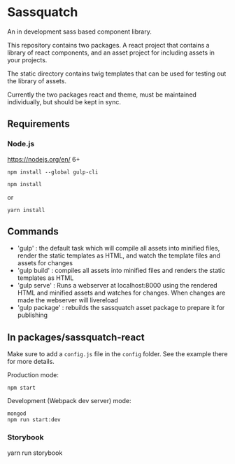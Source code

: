 # Sassquatch

An in development sass based component library.

This repository contains two packages. A react project that contains a library of react components, and an asset project for including assets in your projects.

The static directory contains twig templates that can be used for testing out the library of assets.

Currently the two packages react and theme, must be maintained individually, but should be kept in sync.

## Requirements

### Node.js
https://nodejs.org/en/ 6+

```shell
npm install --global gulp-cli
```

```shell
npm install
```
or

```shell
yarn install
```

## Commands

- 'gulp' : the default task which will compile all assets into minified files, render the static templates as HTML, and watch the template files and assets for changes
- 'gulp build' : compiles all assets into minified files and renders the static templates as HTML
- 'gulp serve' : Runs a webserver at localhost:8000 using the rendered HTML and minified assets and watches for changes. When changes are made the webserver will livereload
- 'gulp package' : rebuilds the sassquatch asset package to prepare it for publishing

## In packages/sassquatch-react

Make sure to add a `config.js` file in the `config` folder. See the example there for more details.

Production mode:

```shell
npm start
```

Development (Webpack dev server) mode:

```shell
mongod
npm run start:dev
```

### Storybook

yarn run storybook



